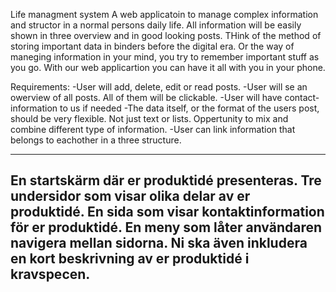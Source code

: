 Life managment system 
A web applicatoin to manage complex information and structor in a normal persons daily life. All information will be easily shown in 
three overview and in good looking posts. THink of the method of storing important data in binders before the digital era. Or the way of maneging information in your mind, you try to remember important stuff as you go. With our web applicartion you can have it all with you in your phone.  


Requirements:
  -User will add, delete, edit or read posts. 
  -User will se an owerview of all posts. All of them will be clickable. 
  -User will have contact-information to us if needed
  -The data itself, or the format of the users post, should be very flexible. Not just text or lists. Oppertunity to 
    mix and combine different type of information.
  -User can link information that belongs to eachother in a three structure. 



----------------------
En startskärm där er produktidé presenteras.
Tre undersidor som visar olika delar av er produktidé.
En sida som visar kontaktinformation för er produktidé.
En meny som låter användaren navigera mellan sidorna.
Ni ska även inkludera en kort beskrivning av er produktidé i kravspecen.
-----------------------------